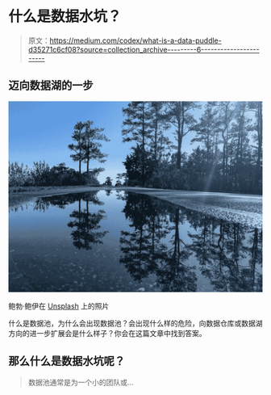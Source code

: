# 什么是数据水坑？

> 原文：<https://medium.com/codex/what-is-a-data-puddle-d35271c6cf08?source=collection_archive---------6----------------------->

## 迈向数据湖的一步

![](img/380c3b8be8aa798f3cc99ff164d9bc65.png)

鲍勃·鲍伊在 [Unsplash](https://unsplash.com/s/photos/puddle?utm_source=unsplash&utm_medium=referral&utm_content=creditCopyText) 上的照片

什么是数据池，为什么会出现数据池？会出现什么样的危险，向数据仓库或数据湖方向的进一步扩展会是什么样子？你会在这篇文章中找到答案。

## 那么什么是数据水坑呢？

> 数据池通常是为一个小的团队或…